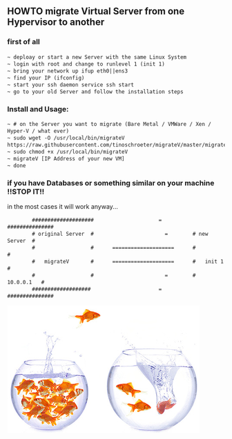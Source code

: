 ## HOWTO migrate Virtual Server from one Hypervisor to another

### first of all

```
~ deploay or start a new Server with the same Linux System
~ login with root and change to runlevel 1 (init 1)
~ bring your network up ifup eth0||ens3
~ find your IP (ifconfig)
~ start your ssh daemon service ssh start
~ go to your old Server and follow the installation steps

```

### Install and Usage:

```
~ # on the Server you want to migrate (Bare Metal / VMWare / Xen / Hyper-V / what ever)
~ sudo wget -O /usr/local/bin/migrateV https://raw.githubusercontent.com/tinoschroeter/migrateV/master/migrateV
~ sudo chmod +x /usr/local/bin/migrateV
~ migrateV [IP Address of your new VM]
~ done

```

### if you have Databases or something similar on your machine !!STOP IT!! 
in the most cases it will work anyway...

```
        ####################                     =          ###############
        # original Server  #                       =        # new Server  #
        #                  #      ====================      #             #
        #   migrateV       #      ====================      #   init 1    #
        #                  #                       =        #  10.0.0.1   #
        ###################                      =          ###############
```

![screenshot](https://raw.githubusercontent.com/tinoschroeter/migrateV/master/fishbowl.jpg?style=centerme)
